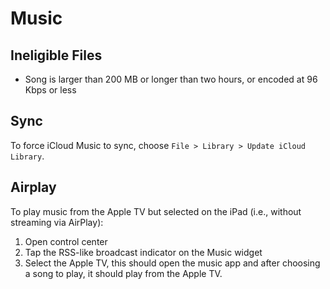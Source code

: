 # Music

## Ineligible Files

- Song is larger than 200 MB or longer than two hours, or encoded at 96 Kbps or less

## Sync

To force iCloud Music to sync, choose `File > Library > Update iCloud Library`.

## Airplay

To play music from the Apple TV but selected on the iPad (i.e., without streaming via AirPlay):

1. Open control center
2. Tap the RSS-like broadcast indicator on the Music widget
2. Select the Apple TV, this should open the music app and after choosing a song to play, it should play from the Apple TV.
